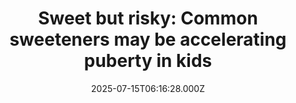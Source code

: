 ---
title: "Sweet but risky: Common sweeteners may be accelerating puberty in kids"
date: 2025-07-15T06:16:28.000Z
category: Health
externalLink: "https://www.sciencedaily.com/releases/2025/07/250714052231.htm"
image: ""
excerpt: "Kids who consume artificial and natural sweeteners like aspartame, sucralose, and glycyrrhizin may face an increased risk of early puberty, especially if they carry specific genetic markers. This large-scale Taiwanese study links sweeteners to hormonal changes and gut bacteria imbalances that can speed up puberty, with effects differing between boys and girls. Early onset puberty has been tied to serious…"
---